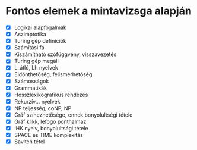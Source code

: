 # Fontos elemek a mintavizsga alapján

- [x] Logikai alapfogalmak
- [x] Aszimptotika
- [x] Turing gép definíciók
- [x] Számítási fa
- [x] Kiszámítható szófüggvény, visszavezetés
- [x] Turing gép megáll
- [x] L_átló, Lh nyelvek
- [x] Eldönthetőség, felismerhetőség
- [x] Számosságok
- [x] Grammatikák
- [x] Hosszlexikografikus rendezés
- [x] Rekurzív... nyelvek
- [x] NP teljesség, coNP, NP
- [x] Gráf színezhetősége, ennek bonyolultségi tétele
- [x] Gráf klikk, lefogó ponthalmaz
- [x] IHK nyelv, bonyolultsági tétele
- [x] SPACE és TIME komplexitás
- [x] Savitch tétel
